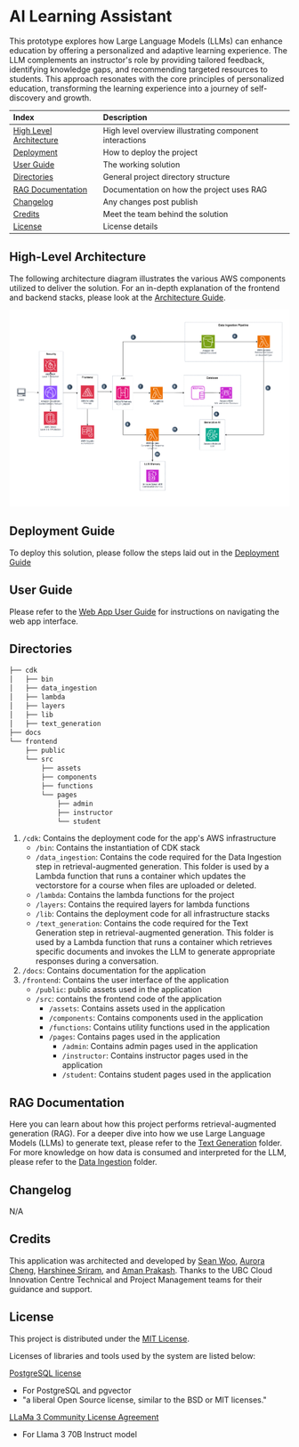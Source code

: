 # AI Learning Assistant

This prototype explores how Large Language Models (LLMs) can enhance education by offering a personalized and adaptive learning experience. The LLM complements an instructor's role by providing tailored feedback, identifying knowledge gaps, and recommending targeted resources to students. This approach resonates with the core principles of personalized education, transforming the learning experience into a journey of self-discovery and growth.


| Index                                               | Description                                             |
| :-------------------------------------------------- | :------------------------------------------------------ |
| [High Level Architecture](#high-level-architecture) | High level overview illustrating component interactions |
| [Deployment](#deployment-guide)                     | How to deploy the project                               |
| [User Guide](#user-guide)                           | The working solution                                    |
| [Directories](#directories)                         | General project directory structure                     |
| [RAG Documentation](#rag-documentation)             | Documentation on how the project uses RAG               |
| [Changelog](#changelog)                             | Any changes post publish                                |
| [Credits](#credits)                                 | Meet the team behind the solution                       |
| [License](#license)                                 | License details                                         |

## High-Level Architecture

The following architecture diagram illustrates the various AWS components utilized to deliver the solution. For an in-depth explanation of the frontend and backend stacks, please look at the [Architecture Guide](docs/architectureDeepDive.md).

![Alt text](docs/images/architecture.png)

## Deployment Guide

To deploy this solution, please follow the steps laid out in the [Deployment Guide](./docs/deploymentGuide.md)

## User Guide

Please refer to the [Web App User Guide](./docs/userGuide.md) for instructions on navigating the web app interface.

## Directories

```
├── cdk
│   ├── bin
│   ├── data_ingestion
│   ├── lambda
│   ├── layers
│   ├── lib
│   ├── text_generation
├── docs
└── frontend
    ├── public
    └── src
        ├── assets
        ├── components
        ├── functions
        └── pages
            ├── admin
            ├── instructor
            └── student
```

1. `/cdk`: Contains the deployment code for the app's AWS infrastructure
    - `/bin`: Contains the instantiation of CDK stack
    - `/data_ingestion`: Contains the code required for the Data Ingestion step in retrieval-augmented generation. This folder is used by a Lambda function that runs a container which updates the vectorstore for a course when files are uploaded or deleted.
    - `/lambda`: Contains the lambda functions for the project
    - `/layers`: Contains the required layers for lambda functions
    - `/lib`: Contains the deployment code for all infrastructure stacks
    - `/text_generation`: Contains the code required for the Text Generation step in retrieval-augmented generation. This folder is used by a Lambda function that runs a container which retrieves specific documents and invokes the LLM to generate appropriate responses during a conversation.
2. `/docs`: Contains documentation for the application
3. `/frontend`: Contains the user interface of the application
    - `/public`: public assets used in the application
    - `/src`: contains the frontend code of the application
        - `/assets`: Contains assets used in the application
        - `/components`: Contains components used in the application
        - `/functions`: Contains utility functions used in the application
        - `/pages`: Contains pages used in the application
            - `/admin`: Contains admin pages used in the application
            - `/instructor`: Contains instructor pages used in the application
            - `/student`: Contains student pages used in the application

## RAG Documentation

Here you can learn about how this project performs retrieval-augmented generation (RAG). For a deeper dive into how we use Large Language Models (LLMs) to generate text, please refer to the [Text Generation](./docs/text_generation) folder. For more knowledge on how data is consumed and interpreted for the LLM, please refer to the [Data Ingestion](./docs/data_ingestion) folder.

## Changelog
N/A

## Credits

This application was architected and developed by [Sean Woo](https://www.linkedin.com/in/seanwoo4/), [Aurora Cheng](https://www.linkedin.com/in/aurora-cheng04/), [Harshinee Sriram](https://www.linkedin.com/in/harshineesriram/), and [Aman Prakash](https://www.linkedin.com/in/aman-prakash-aa48b421b/). Thanks to the UBC Cloud Innovation Centre Technical and Project Management teams for their guidance and support.

## License

This project is distributed under the [MIT License](LICENSE).

Licenses of libraries and tools used by the system are listed below:

[PostgreSQL license](https://www.postgresql.org/about/licence/)
- For PostgreSQL and pgvector
- "a liberal Open Source license, similar to the BSD or MIT licenses."

[LLaMa 3 Community License Agreement](https://llama.meta.com/llama3/license/)
- For Llama 3 70B Instruct model
